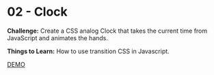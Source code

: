 # 02 - Clock

**Challenge:** Create a CSS analog Clock that takes the current time from JavaScript and animates the hands.

**Things to Learn:** How to use transition CSS in Javascript.

[DEMO](https://voloshin-sergei.github.io/30DaysOfJavaScript/02_day%20Clock/)
